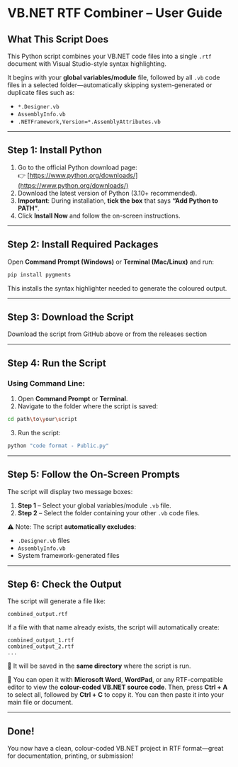 # VB.NET RTF Combiner – User Guide

## What This Script Does

This Python script combines your VB.NET code files into a single `.rtf` document with Visual Studio-style syntax highlighting.

It begins with your **global variables/module** file, followed by all `.vb` code files in a selected folder—automatically skipping system-generated or duplicate files such as:

- `*.Designer.vb`
- `AssemblyInfo.vb`
- `.NETFramework,Version=*.AssemblyAttributes.vb`

---

## Step 1: Install Python

1. Go to the official Python download page:  
   👉 [https://www.python.org/downloads/](https://www.python.org/downloads/)
2. Download the latest version of Python (3.10+ recommended).
3. **Important**: During installation, **tick the box** that says **“Add Python to PATH”**.
4. Click **Install Now** and follow the on-screen instructions.

---

## Step 2: Install Required Packages

Open **Command Prompt (Windows)** or **Terminal (Mac/Linux)** and run:

```bash
pip install pygments
```

This installs the syntax highlighter needed to generate the coloured output.

---

## Step 3: Download the Script

Download the script from GitHub above or from the releases section

---

## Step 4: Run the Script

### Using Command Line:

1. Open **Command Prompt** or **Terminal**.
2. Navigate to the folder where the script is saved:

```bash
cd path\to\your\script
```

3. Run the script:

```bash
python "code format - Public.py"
```

---

## Step 5: Follow the On-Screen Prompts

The script will display two message boxes:

1. **Step 1** – Select your global variables/module `.vb` file.
2. **Step 2** – Select the folder containing your other `.vb` code files.

⚠️ Note: The script **automatically excludes**:
- `.Designer.vb` files
- `AssemblyInfo.vb`
- System framework-generated files

---

## Step 6: Check the Output

The script will generate a file like:

```
combined_output.rtf
```

If a file with that name already exists, the script will automatically create:

```
combined_output_1.rtf
combined_output_2.rtf
...
```

📂 It will be saved in the **same directory** where the script is run.

📝 You can open it with **Microsoft Word**, **WordPad**, or any RTF-compatible editor to view the **colour-coded VB.NET source code**. Then, press **Ctrl + A** to select all, followed by **Ctrl + C** to copy it. You can then paste it into your main file or document.

---

## Done!

You now have a clean, colour-coded VB.NET project in RTF format—great for documentation, printing, or submission!
